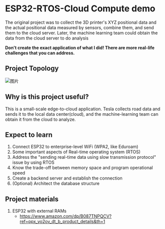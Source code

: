 # ESP32-RTOS-Cloud Compute demo
The original project was to collect the 3D printer's XYZ positional data and the actual positional data measured by sensors, combine them, and send them to the cloud server. 
Later, the machine learning team could obtain the data from the cloud server to do analysis

**Don't create the exact application of what I did! There are more real-life challenges that you can address.**

## Project Topology
![图片](https://github.com/blaticslm/ESP32-RTOS-Cloud-Compute-demo/assets/47236078/326d7604-183d-40f3-ac77-a1f027582a76)

## Why is this project useful?
This is a small-scale edge-to-cloud application. Tesla collects road data and sends it to the local data center(cloud), and the machine-learning team can obtain it from the cloud to analyze.

## Expect to learn
1. Connect ESP32 to enterprise-level WiFi (WPA2, like Eduroam)
2. Some important aspects of Real-time operating system (RTOS)
3. Address the "sending real-time data using slow transmission protocol" issue by using RTOS
5. Know the trade-off between memory space and program operational speed
6. Create a backend server and establish the connection
7. (Optional) Architect the database structure


## Project materials
1. ESP32 with external RAMs
   - https://www.amazon.com/dp/B087TNPQCV?ref=ppx_yo2ov_dt_b_product_details&th=1

## 
